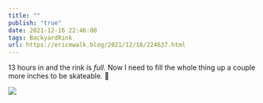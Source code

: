```yaml
---
title: ""
publish: "true"
date: 2021-12-16 22:46:00
tags: BackyardRink
url: https://ericmwalk.blog/2021/12/16/224637.html
---
```


13 hours in and the rink is *full*. Now I need to fill the whole thing up a couple more inches to be skateable. 🏒

![](https://ericmwalk.blog/uploads/2021/c5394ea724.jpg)